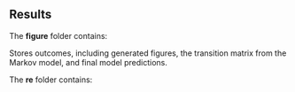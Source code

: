## Results

The **figure** folder contains:

Stores outcomes, including generated figures, the transition matrix from the Markov model, and final model predictions.

The **re** folder contains:
